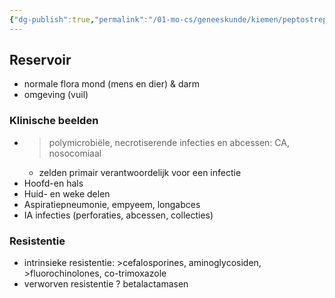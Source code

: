 ```yaml
---
{"dg-publish":true,"permalink":"/01-mo-cs/geneeskunde/kiemen/peptostreptococcus-veilonella-bacterioides-fusobacterium-prevotella-clostridium-pasteurella-eikenella/","noteIcon":"","created":"2024-11-24T10:57:17.898+01:00","updated":"2024-12-29T13:58:43.379+01:00"}
---
```


  

## Reservoir

- normale flora mond (mens en dier) & darm
- omgeving (vuil)

  

### Klinische beelden

- >polymicrobiële, necrotiserende infecties en abcessen: CA, nosocomiaal
    - zelden primair verantwoordelijk voor een infectie
- Hoofd-en hals
- Huid- en weke delen
- Aspiratiepneumonie, empyeem, longabces
- IA infecties (perforaties, abcessen, collecties)

  

### Resistentie

- intrinsieke resistentie: >cefalosporines, aminoglycosiden, >fluorochinolones, co-trimoxazole
- verworven resistentie ? betalactamasen